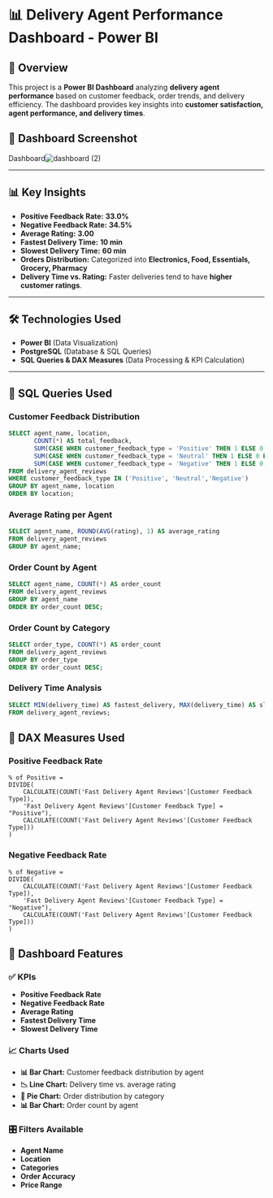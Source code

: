 # 📊 Delivery Agent Performance Dashboard - Power BI  

## 📌 Overview  
This project is a **Power BI Dashboard** analyzing **delivery agent performance** based on customer feedback, order trends, and delivery efficiency. The dashboard provides key insights into **customer satisfaction, agent performance, and delivery times**.

## 📸 Dashboard Screenshot  
Dashboard![dashboard (2)](https://github.com/user-attachments/assets/f8a96828-a42d-403f-85b2-3c87a8ebbeb4)
  

---

## 📊 **Key Insights**
- **Positive Feedback Rate:** **33.0%**  
- **Negative Feedback Rate:** **34.5%**  
- **Average Rating:** **3.00**  
- **Fastest Delivery Time:** **10 min**  
- **Slowest Delivery Time:** **60 min**  
- **Orders Distribution:** Categorized into **Electronics, Food, Essentials, Grocery, Pharmacy**  
- **Delivery Time vs. Rating:** Faster deliveries tend to have **higher customer ratings**.  

---

## 🛠 **Technologies Used**
- **Power BI** (Data Visualization)  
- **PostgreSQL** (Database & SQL Queries)  
- **SQL Queries & DAX Measures** (Data Processing & KPI Calculation)  

---

## 📌 **SQL Queries Used**
### **Customer Feedback Distribution**
```sql
SELECT agent_name, location,
       COUNT(*) AS total_feedback,
       SUM(CASE WHEN customer_feedback_type = 'Positive' THEN 1 ELSE 0 END) AS positive_feedback,
       SUM(CASE WHEN customer_feedback_type = 'Neutral' THEN 1 ELSE 0 END) AS neutral_feedback,
       SUM(CASE WHEN customer_feedback_type = 'Negative' THEN 1 ELSE 0 END) AS negative_feedback
FROM delivery_agent_reviews
WHERE customer_feedback_type IN ('Positive', 'Neutral','Negative')
GROUP BY agent_name, location
ORDER BY location;
```

### **Average Rating per Agent**
```sql
SELECT agent_name, ROUND(AVG(rating), 1) AS average_rating
FROM delivery_agent_reviews
GROUP BY agent_name;
```

### **Order Count by Agent**
```sql
SELECT agent_name, COUNT(*) AS order_count
FROM delivery_agent_reviews
GROUP BY agent_name
ORDER BY order_count DESC;
```

### **Order Count by Category**
```sql
SELECT order_type, COUNT(*) AS order_count
FROM delivery_agent_reviews
GROUP BY order_type
ORDER BY order_count DESC;
```

### **Delivery Time Analysis**
```sql
SELECT MIN(delivery_time) AS fastest_delivery, MAX(delivery_time) AS slowest_delivery
FROM delivery_agent_reviews;
```

## 📌 **DAX Measures Used**
### **Positive Feedback Rate**
```
% of Positive = 
DIVIDE(
    CALCULATE(COUNT('Fast Delivery Agent Reviews'[Customer Feedback Type]), 
    'Fast Delivery Agent Reviews'[Customer Feedback Type] = "Positive"),
    CALCULATE(COUNT('Fast Delivery Agent Reviews'[Customer Feedback Type]))
)
```

### **Negative Feedback Rate**
```
% of Negative = 
DIVIDE(
    CALCULATE(COUNT('Fast Delivery Agent Reviews'[Customer Feedback Type]), 
    'Fast Delivery Agent Reviews'[Customer Feedback Type] = "Negative"),
    CALCULATE(COUNT('Fast Delivery Agent Reviews'[Customer Feedback Type]))
)

```

## 📌 Dashboard Features

### ✅ KPIs
- **Positive Feedback Rate**
- **Negative Feedback Rate**
- **Average Rating**
- **Fastest Delivery Time**
- **Slowest Delivery Time**

### 📈 Charts Used
- **📊 Bar Chart:** Customer feedback distribution by agent
- **📉 Line Chart:** Delivery time vs. average rating
- **🥧 Pie Chart:** Order distribution by category
- **📊 Bar Chart:** Order count by agent

### 🎛 Filters Available
- **Agent Name**
- **Location**
- **Categories**
- **Order Accuracy**
- **Price Range**
 





